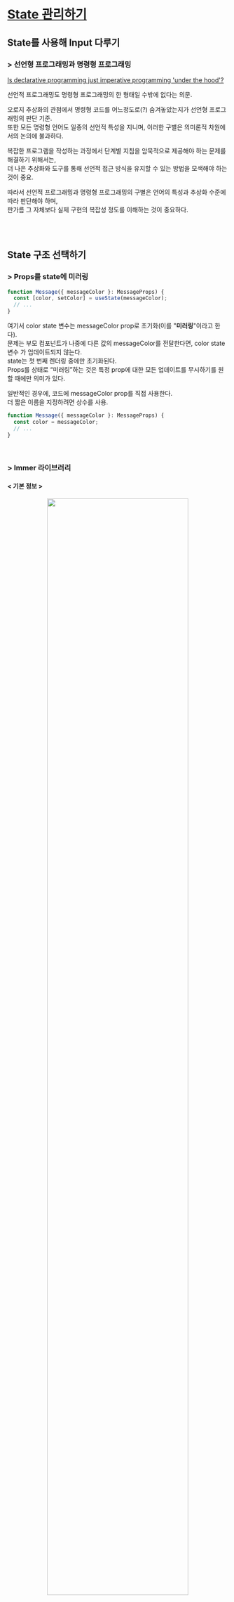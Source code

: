 # [State 관리하기](https://ko.react.dev/learn/managing-state)

## State를 사용해 Input 다루기

### > 선언형 프로그래밍과 명령형 프로그래밍

[Is declarative programming just imperative programming 'under the hood'?](https://softwareengineering.stackexchange.com/questions/447137/is-declarative-programming-just-imperative-programming-under-the-hood)

선언적 프로그래밍도 명령형 프로그래밍의 한 형태일 수밖에 없다는 의문.

오로지 추상화의 관점에서 명령형 코드를 어느정도로(?) 숨겨놓았는지가 선언형 프로그래밍의 판단 기준. <br/>
또한 모든 명령형 언어도 일종의 선언적 특성을 지니며, 이러한 구별은 의미론적 차원에서의 논의에 불과하다.

복잡한 프로그램을 작성하는 과정에서 단계별 지침을 암묵적으로 제공해야 하는 문제를 해결하기 위해서는, <br/>
더 나은 추상화와 도구를 통해 선언적 접근 방식을 유지할 수 있는 방법을 모색해야 하는 것이 중요. 

따라서 선언적 프로그래밍과 명령형 프로그래밍의 구별은 언어의 특성과 추상화 수준에 따라 판단해야 하며, <br/>
판가름 그 자체보다 실제 구현의 복잡성 정도를 이해하는 것이 중요하다.

<br/>
<br/>

## State 구조 선택하기

### > Props를 state에 미러링

```typescript
function Message({ messageColor }: MessageProps) {
  const [color, setColor] = useState(messageColor);
  // ...
}
```
여기서 color state 변수는 messageColor prop로 초기화(이를 "**미러링**"이라고 한다). <br/>
문제는 부모 컴포넌트가 나중에 다른 값의 messageColor를 전달한다면, color state 변수 가 업데이트되지 않는다. <br/>
state는 첫 번째 렌더링 중에만 초기화된다. <br/>
Props를 상태로 “미러링”하는 것은 특정 prop에 대한 모든 업데이트를 무시하기를 원할 때에만 의미가 있다.

일반적인 경우에, 코드에 messageColor prop를 직접 사용한다. <br/>
더 짧은 이름을 지정하려면 상수를 사용.

```typescript
function Message({ messageColor }: MessageProps) {
  const color = messageColor;
  // ...
}
```

<br/>

### > Immer 라이브러리

#### < 기본 정보 >

<center>
<img src="./images/npmtrends.png" width="80%"/>
<div>말이 많아도 Redux는 굳건하다.</div>
<div>(@reduxjs/toolkit의 기둥이 되는 것이 Immer.js)</div>
</center>

<br/>


> 1. [Why is Immer mentioned so much in Beta ReactJs Docs?](https://www.reddit.com/r/reactjs/comments/v0lvhi/why_is_immer_mentioned_so_much_in_beta_reactjs/)
> 2. [The Rise of Immer in React](https://www.netlify.com/blog/2018/09/12/the-rise-of-immer-in-react/)
> 3. [Immer Documentation](https://immerjs.github.io/immer/example-setstate)

Immer를 이해하기 앞서, Immer의 철학이 React의 원칙과 특히 어떻게 잘 들어맞는지 생각해 보는 데 시간을 할애하는 것이 좋다.

리액트 공식 문서의 Design Principles와 React의 핵심 신념을 통한 의사코드 진행인 react-basic를 기반으로 <br/>
Immer와 관련된 세 가지 개념을 강조한다.

1. Temporal Mutability

    data model이 immutable하기를 바라는 react의 선호 사상에서, <br/>
    Immer의 상태 업데이터가 react의 바람과 일치하는 형태를 띈다.

    ```javascript
    // MobX?
    clickHandler = () => this.state.count++ // obj data immutable을 원하는 리액트 관점에서 부적절
    ```
    ```javascript
    // React
    clickHandler = () => this.setState(state => ({
        count: state.count + 1
    }))
    ```
    ```javascript
    // Immer.js
    const nextState = produce(currentState, draft => {
    draft.count = draft.count + 1
    })
    ```

2. Interoperability

    Immutable.js 이라는 라이브러리가 있다. <br/>
    Netlify 등의 프로젝트에서도 사용되었던 Immutable.js는 React의 불변성 문제를 해결하기 위해 만들어졌다. <br/>
    즉, 배열, 객체, 맵 등의 기본 데이터 구조를 불변으로 다루는 API를 제공. <br/>
    하지만 Immutable.js에서 해결할 수 없었던 가장 큰 문제가 '**Interoperability**'.

    Immutable.js의 Map은 불변 객체로, JavaScript의 Map과는 상호 작용하는 방법이 다르다. <br/>
    특히, Immutable.js의 Map은 기본 JavaScript의 객체 속성 접근 방법을 지원하지 않는다.

    ```javascript
    // Immutable.js
    const map1 = Immutable.Map({ foo: 1, bar: 2 })
    const { foo, bar } = map1
    console.log(foo) // undefined
    console.log(bar) // undefined
    ```

    Immer를 사용하면 객체와 배열이 실제로 JavaScript 객체와 배열이 되므로 일반적으로 하는 모든 작업을 수행할 수 있다.
    ```javascript
    // Immer.js
    const map1 = { foo: 1, bar: 2 }
    const map2 = produce(map1, draft => {
        draft.foo += 10
    })
    const { foo, bar } = map2
    console.log(foo) // 11
    console.log(map1.bar === bar) // true
    ```

3. Debugging

    Immer의 고급 '패치 기능'을 사용하면 세부적인 디버깅과 추적이 가능해지고, 개발자 도구를 구축할 가능성도 있다. <br/>
    이는 React가 디버깅 가능성에 중점을 두는 것과 매우 유사.

    Patches 기능은 Immer가 상태 변경을 추적하고 기록할 수 있게 해주는 기능. <br/>
    이를 통해 상태 변경을 상세히 추적하고, 특정 상태 변경만을 반영하여 효율적인 상태 업데이트를 구현할 수 있다.

    ```javascript
    import {produceWithPatches} from "immer"

    const [nextState, patches, inversePatches] = produceWithPatches(
        {
            age: 33
        },
        draft => {
            draft.age++
        }
    )
    ```
    다음의 연산 결과가 나온다.
    ```
    [
        {
            age: 34
        },
        [
            {
                op: "replace", // 수행된 연산의 종류
                path: ["age"], // 변경된 데이터의 경로를 나타내는 배열
                value: 34 // 변경된 값
            }
        ],
        [
            {
                op: "replace",
                path: ["age"],
                value: 33
            }
        ]
    ] 
    ```

<br/>

#### < Immer.js의 핵심 produce()의 동작 >

기본 설명
https://immerjs.github.io/immer/produce

```typescript
// Immer.js의 /src/core/ImmerClass.ts
	produce: IProduce = (base: any, recipe?: any, patchListener?: any) => {
		// 1
		if (typeof base === "function" && typeof recipe !== "function") {
			const defaultBase = recipe
			recipe = base

			const self = this
			return function curriedProduce(
				this: any,
				base = defaultBase,
				...args: any[]
			) {
				return self.produce(base, (draft: Drafted) => recipe.call(this, draft, ...args))
			}
		}

		if (typeof recipe !== "function") die(6)
		if (patchListener !== undefined && typeof patchListener !== "function")
			die(7)

		let result

		if (isDraftable(base)) {
			const scope = enterScope(this) // 4
			const proxy = createProxy(base, undefined) // 2
			let hasError = true
			try {
				result = recipe(proxy) // 3
				hasError = false
			} finally {
				if (hasError) revokeScope(scope)
				else leaveScope(scope)
			}
			usePatchesInScope(scope, patchListener)
			return processResult(result, scope) // 5
		} else if (!base || typeof base !== "object") {
			result = recipe(base)
			if (result === undefined) result = base
			if (result === NOTHING) result = undefined
			if (this.autoFreeze_) freeze(result, true) // 6
			if (patchListener) {
				const p: Patch[] = []
				const ip: Patch[] = []
				getPlugin("Patches").generateReplacementPatches_(base, result, p, ip)
				patchListener(p, ip)
			}
			return result
		} else die(1, base)
	}
```

Immer의 produce 함수는 객체의 원본 상태를 해치지 않으면서 새로운 상태를 생성하는 데 사용된다. <br/>
이 기능은 불변성을 유지하면서 상태를 수정할 수 있게 한다. <br/>
이 과정에서 Immer는 내부적으로 프록시(Proxy)를 사용하여 상태를 안전하게 수정하고, 상태 변경 사항을 추적한다.

1. Curried Invocation

    produce 함수는 커링(curring) 형태로 호출될 수 있다. <br/>
    (인자를 여러개 받는 함수를 분리하여, 인자를 하나씩만 받는 함수의 체인으로 만드는 방법) <br/>
    이 경우, base가 함수일 때는 recipe가 기본 값으로 설정. 이 구조는 produce 함수의 유연성을 높여준다.

2. 프록시 생성

    프록시란?
    (Immer는 JavaScript의 Proxy 객체를 사용하여 원본 객체에 대한 접근을 감싸고 제어한다. <br/> 
    이를 통해 객체의 속성을 직접 수정하지 않고, 상태의 변경 사항을 기록하고 관리할 수 있다.)

    isDraftable(base) 함수가 호출되어 base가 draftable(프록시화 가능한) 객체인지 확인. <br/>
    프록시 객체는 createProxy(base, undefined)를 통해 생성. <br/>
    프록시는 원본 객체의 래퍼(wrapper)로, 원본 객체에 대한 접근을 제어할 수 있다.

3. 상태 변경

    recipe(proxy)가 호출. 이 때, proxy는 원본 객체의 래퍼로, recipe 함수 내에서 원본 객체의 상태를 수정. <br/>
    proxy를 통해 상태를 변경할 때, 실제 원본 객체는 변경되지 않고, 변경 사항은 내부적으로 트래킹.

4. 스코프 관리

    enterScope(this)와 leaveScope(scope)는 Immer의 상태 관리 스코프를 관리. <br/> 
    스코프는 상태 변경의 범위를 지정하고, 상태가 변경될 때 필요한 자원을 관리. <br/>
    revokeScope(scope)는 오류 발생 시 스코프를 취소하여 원본 상태를 보호.

5. 결과 처리

    processResult(result, scope)는 결과를 처리. 이 단계에서 새로운 상태가 최종적으로 생성된다. <br/>
    usePatchesInScope(scope, patchListener)는 상태 변경 사항을 패치(patch) 형태로 반환. <br/>
    patchListener가 정의된 경우, 패치와 반대 패치(inverse patches)를 호출하여 상태 변경을 추적할 수 있다.

6. 비드래프트 객체 처리

    base가 비드래프트 객체일 때(프록시가 필요 없는 경우), recipe가 직접 호출되어 원본 객체가 수정. 이 경우에도 불변성이 유지. <br/>
    결과는 freeze(result, true)를 통해 동결(freeze)되어 변형되지 않도록 보장한다.

<br/>

#### < 공식 문서에서의 사용 예시 >

1. [중첩된 객체 갱신하기](https://ko.react.dev/learn/updating-objects-in-state)

```javascript
// only state
import { useState } from 'react';

export default function Form() {
  const [person, setPerson] = useState({
    name: 'Niki de Saint Phalle',
    artwork: {
      title: 'Blue Nana',
      city: 'Hamburg',
      image: 'https://i.imgur.com/Sd1AgUOm.jpg',
    }
  });

  function handleNameChange(e) {
    setPerson({
      ...person,
      name: e.target.value
    });
  }

  function handleTitleChange(e) {
    setPerson({
      ...person,
      artwork: {
        ...person.artwork,
        title: e.target.value
      }
    });
  }

  function handleCityChange(e) {
    setPerson({
      ...person,
      artwork: {
        ...person.artwork,
        city: e.target.value
      }
    });
  }

  return (
    <>
      <!-- 생략 -->
    </>
  );
}
```
```javascript
// useImmer
import { useImmer } from 'use-immer';

export default function Form() {
  const [person, updatePerson] = useImmer({
    name: 'Niki de Saint Phalle',
    artwork: {
      title: 'Blue Nana',
      city: 'Hamburg',
      image: 'https://i.imgur.com/Sd1AgUOm.jpg',
    }
  });

  function handleNameChange(e) {
    updatePerson(draft => {
      draft.name = e.target.value;
    });
  }

  function handleTitleChange(e) {
    updatePerson(draft => {
      draft.artwork.title = e.target.value;
    });
  }

  function handleCityChange(e) {
    updatePerson(draft => {
      draft.artwork.city = e.target.value;
    });
  }

  return (
    <>
      <!-- 생략 -->
    </>
  );
}
```

2. [배열 내부 객체 업데이트](https://ko.react.dev/learn/updating-arrays-in-state)

```javascript
// only state
import { useState } from 'react';

let nextId = 3;
const initialList = [
  { id: 0, title: 'Big Bellies', seen: false },
  { id: 1, title: 'Lunar Landscape', seen: false },
  { id: 2, title: 'Terracotta Army', seen: true },
];

export default function BucketList() {
  const [myList, setMyList] = useState(initialList);
  const [yourList, setYourList] = useState(
    initialList
  );

  function handleToggleMyList(artworkId, nextSeen) {
    setMyList(myList.map(artwork => {
      if (artwork.id === artworkId) {
        return { ...artwork, seen: nextSeen };
      } else {
        return artwork;
      }
    }));
  }

  function handleToggleYourList(artworkId, nextSeen) {
    setYourList(yourList.map(artwork => {
      if (artwork.id === artworkId) {
        return { ...artwork, seen: nextSeen };
      } else {
        return artwork;
      }
    }));
  }

  return (
    <>
      <!-- 생략 -->
    </>
  );
}
```
```javascript
// useImmer
import { useState } from 'react';
import { useImmer } from 'use-immer';

let nextId = 3;
const initialList = [
  { id: 0, title: 'Big Bellies', seen: false },
  { id: 1, title: 'Lunar Landscape', seen: false },
  { id: 2, title: 'Terracotta Army', seen: true },
];

export default function BucketList() {
  const [myList, updateMyList] = useImmer(
    initialList
  );
  const [yourArtworks, updateYourList] = useImmer(
    initialList
  );

  function handleToggleMyList(id, nextSeen) {
    updateMyList(draft => {
      const artwork = draft.find(a =>
        a.id === id
      );
      artwork.seen = nextSeen;
    });
  }

  function handleToggleYourList(artworkId, nextSeen) {
    updateYourList(draft => {
      const artwork = draft.find(a =>
        a.id === artworkId
      );
      artwork.seen = nextSeen;
    });
  }

  return (
    <>
      <!-- 생략 -->
    </>
  );
}
```

3. [reducer 작성](https://ko.react.dev/learn/extracting-state-logic-into-a-reducer)

```javascript
// only useReducer
import React, { useCallback, useReducer } from "react";

const TodoList = () => {
    const initialTodos = [
        /* initial todos */
    ];

    const reducer = (state, action) => {
        switch (action.type) {
            case "toggle":
                return state.map(todo =>
                    todo.id === action.id
                        ? { ...todo, done: !todo.done }
                        : todo
                );
            case "add":
                return [
                    ...state,
                    {
                        id: action.id,
                        title: "A new todo",
                        done: false
                    }
                ];
            default:
                return state;
        }
    };

    const [todos, dispatch] = useReducer(reducer, initialTodos);

    const handleToggle = useCallback(id => {
        dispatch({
            type: "toggle",
            id
        });
    }, []);

    const handleAdd = useCallback(() => {
        dispatch({
            type: "add",
            id: "todo_" + Math.random()
        });
    }, []);

    return (
        <div>
            <!-- 생략 -->
        </div>
    );
};

export default TodoList;

```
```javascript
// useReducer + Immer
import React, {useCallback, useReducer} from "react"
import {produce} from "immer"

const TodoList = () => {
    const [todos, dispatch] = useReducer(
        produce((draft, action) => {
            switch (action.type) {
                case "toggle":
                    const todo = draft.find(todo => todo.id === action.id)
                    todo.done = !todo.done
                    break
                case "add":
                    draft.push({
                        id: action.id,
                        title: "A new todo",
                        done: false
                    })
                    break
                default:
                    break
            }
        }),
        [
            /* initial todos */
        ]
    )

    const handleToggle = useCallback(id => {
        dispatch({
            type: "toggle",
            id
        })
    }, [])

    const handleAdd = useCallback(() => {
        dispatch({
            type: "add",
            id: "todo_" + Math.random()
        })
    }, [])
}
```
```javascript
// useImmerReducer
import React, { useCallback } from "react";
import { useImmerReducer } from "use-immer";

const TodoList = () => {
  const [todos, dispatch] = useImmerReducer(
    (draft, action) => {
      switch (action.type) {
        case "toggle":
          const todo = draft.find((todo) => todo.id === action.id);
          todo.done = !todo.done;
          break;
        case "add":
          draft.push({
            id: action.id,
            title: "A new todo",
            done: false
          });
          break;
        default:
          break;
      }
    },
    [ /* initial todos */ ]
  );
```

<br/>
<br/>

## 컴포넌트 간 State 공유하기

### > 제어와 비제어 컴포넌트

“제어되지 않은” 몇몇 지역 state를 갖는 컴포넌트를 사용하는 것은 흔하다. <br/>

어떤 UI를 그리는 state를 가지는 자식 컴포넌트가 있고 부모에서 자식의 활성화 여부에 영향을 줄 수 없는 형태라면 이는 "제어될 수 없다"고 표현한다. <br/>
반대로 컴포넌트의 중요한 정보가 자체 지역 state 대신 props에 의해 만들어지는 경우 컴포넌트가 “제어된다”고 표현한다. <br/>
이를 통해 부모 컴포넌트가 동작을 완전히 지정할 수 있다. prop을 갖는 최종 자식 컴포넌트는 부모 컴포넌트에 의해 제어된다.

비제어 컴포넌트는 설정할 것이 적어 부모 컴포넌트에서 사용하기 더 쉽다. <br/>
하지만 여러 컴포넌트를 함께 조정하려고 할 때 비제어 컴포넌트는 유연성이 적다. <br/>

실제로 “제어”와 “비제어”는 엄격한 기술 용어가 아니며 일반적으로 컴포넌트는 지역 state와 props를 혼합해서 사용한다. <br/>
그러나 이런 구분은 컴포넌트의 설계와 제공하는 기능에 관해 설명하는데 유용한 방법으로써 사용된다.

컴포넌트를 작성할 때 어떤 정보가 (props를 통해) 제어되어야 하고 어떤 정보가 (state를 통해) 제어되지 않아야 하는지 고려하라.

<br/>

### > 라우팅 라이브러리 내 현재 경로의 사용 with State + Context 

라우팅 라이브러리가 State를 사용하여 현재 경로(url)을 어떤식으로 return하는지 확인해보고자 함.

```typescript
// react-router/lib/hooks.tsx
import {
  UNSAFE_invariant as invariant,
} from "@remix-run/router"; // 주어진 조건이 거짓이면 에러 발생. 이는 보통 런타임 검사를 위해 사용.

export function useInRouterContext(): boolean {
  return React.useContext(LocationContext) != null; // 컴포넌트가 라우터 컨텍스트 내에 있는지 확인.
}

export function useLocation(): Location {
  invariant(
    useInRouterContext(),
    // TODO: This error is probably because they somehow have 2 versions of the
    // router loaded. We can help them understand how to avoid that.
    `useLocation() may be used only in the context of a <Router> component.`
  );

  return React.useContext(LocationContext).location;
}
```
```typescript
// react-router/lib/context.ts
interface LocationContextObject {
  location: Location;
  navigationType: NavigationType;
}

export const LocationContext = React.createContext<LocationContextObject>(
  null!
);
```
```typescript
// example/Auth/App.tsx
function RequireAuth({ children }: { children: JSX.Element }) {
  let auth = useAuth();
  let location = useLocation();

  if (!auth.user) {
    return <Navigate to="/login" state={{ from: location }} replace />;
  }

  return children;
}
```

<br/>
<br/>

## State를 보존하고 초기화하기

### > React의 관심사? JSX 마크업 (X), UI 트리에서의 위치 (O)

React는 함수 안 어디에 조건문이 있는지 모른다. 반환하는 트리만 본다. <br/>
또한 같은 위치에 다른 컴포넌트를 렌더링할 때 컴포넌트는 그의 전체 서브 트리의 state를 초기화. <br/>
자식 div가 DOM에서 제거될 때 그것의 전체 하위 트리(Counter와 그 state를 포함해서)는 제거.

리렌더링할 때 state를 유지하고 싶다면, 트리 구조가 “같아야” 한다. <br/>
만약 구조가 다르다면 React가 트리에서 컴포넌트를 지울 때 state로 지우기 때문에 state가 유지되지 않는다.

이것이 컴포넌트 함수를 중첩해서 정의하면 안되는 이유.
```javascript
import { useState } from 'react';

export default function MyComponent() {
  const [counter, setCounter] = useState(0);

  function MyTextField() {
    const [text, setText] = useState('');

    return (
      <input
        value={text}
        onChange={e => setText(e.target.value)}
      />
    );
  }

  return (
    <>
      <MyTextField />
      <button onClick={() => {
        setCounter(counter + 1)
      }}>Clicked {counter} times</button>
    </>
  );
}
```
MyComponent를 렌더링할 때마다 다른 MyTextField 함수가 만들어지기 때문에 버튼을 누를 때마다 입력 state가 사라진다. <br/>
같은 함수에서 다른 컴포넌트를 렌더링할 때마다 React는 그 아래의 모든 state를 초기화. <br/>
이런 문제를 피하려면 항상 컴포넌트를 중첩해서 정의하지 않고 최상위 범위에서 정의해야 한다.



<br/>

### > 제거된 컴포넌트의 state 보존

```javascript
import { useState } from 'react';
import Chat from './Chat.js';
import ContactList from './ContactList.js';

export default function Messenger() {
  const [to, setTo] = useState(contacts[0]);
  return (
    <div>
      <ContactList
        contacts={contacts}
        selectedContact={to}
        onSelect={contact => setTo(contact)}
      />
      <Chat key={to.id} contact={to} />
    </div>
  )
}

const contacts = [
  { id: 0, name: 'Taylor', email: 'taylor@mail.com' },
  { id: 1, name: 'Alice', email: 'alice@mail.com' },
  { id: 2, name: 'Bob', email: 'bob@mail.com' }
];
```
```javascript
export default function ContactList({
  selectedContact,
  contacts,
  onSelect
}) {
  return (
    <section className="contact-list">
      <ul>
        {contacts.map(contact =>
          <li key={contact.id}>
            <button onClick={() => {
              onSelect(contact);
            }}>
              {contact.name}
            </button>
          </li>
        )}
      </ul>
    </section>
  );
}
```
```javascript
import { useState } from 'react';

export default function Chat({ contact }) {
  const [text, setText] = useState('');
  return (
    <section className="chat">
      <textarea
        value={text}
        placeholder={'Chat to ' + contact.name}
        onChange={e => setText(e.target.value)}
      />
      <br />
      <button>Send to {contact.email}</button>
    </section>
  );
}
```

실제 채팅 앱에서는 이전의 수신자를 선택했을 때 입력값이 복구되는 것을 원할 것. <br/>
보이지 않는 컴포넌트의 state를 “살아 있게”하는 몇 가지 방법이 있다.

- 현재 채팅만 렌더링하는 대신 모든 채팅을 렌더링하고 CSS로 안 보이게 할 수 있다. <br/>
이 방법은 간단한 UI에서 잘 작동. 하지만 숨겨진 트리가 크고 많은 DOM 노드를 가지고 있다면 매우 느려진다.

- state를 상위로 올리고 각 수신자의 임시 메시지를 부모 컴포넌트에 가지고 있을 수 있다. <br/>
이 방법에서 부모가 중요한 정보를 가지고 있기 때문에 자식 컴포넌트가 제거되어도 상관이 없다. (가장 일반적인 해법)

- React state 이외의 다른 저장소를 이용. <br/>
가령 localStorage에 메시지를 저장하고 이를 이용해 Chat 컴포넌트를 초기화할 수 있다.

어떤 방법을 선택하더라도 Alice와의 채팅은 Bob과의 채팅과 개념상 구별되기 때문에 <br/>
현재 수신자를 기반으로 \<Chat> 트리에 key를 주는 것(key를 이요한 state초기화 방법)이 타당하다.

<br/>
<br/>

## State 로직을 리듀서로 작성하기

### > useState와 useReducer 비교

- 코드 크기
  
  일반적으로 useState를 사용하면, 미리 작성해야 하는 코드가 줄어든다. <br/>
  여러 이벤트 핸들러에서 비슷한 방식으로 state를 업데이트하는 경우, useReducer를 사용하면 코드의 양을 줄이는 데 도움이 될 수 있다.

- 가독성

  useState로 간단한 state를 업데이트하는 경우 가독성이 좋은 편. <br/>
  그렇지만 더 복잡한 구조의 state를 다루게 되면 컴포넌트의 코드 양이 더 많아져 한눈에 읽기 어려워질 수 있다. <br/>
  useReducer를 사용하면 업데이트 로직이 어떻게 동작하는지와 이벤트 핸들러를 통해서 무엇이 발생했는지 구현한 부분을 명확하게 구분 가능

- 디버깅
  
  useState를 사용하며 버그를 발견했을 때, 왜, 어디서 state가 잘못 설정됐는지 찾기 어려울 수 있다. <br/>
  useReducer를 사용하면, 콘솔 로그를 reducer에 추가하여 state가 업데이트되는 모든 부분과 왜 해당 버그가 발생했는지(어떤 action으로 인한 것인지)를 확인할 수 있다.

- 테스팅
  
  reducer는 컴포넌트에 의존하지 않는 순수 함수. <br/>
  이는 reducer를 독립적으로 분리해서 내보내거나 테스트할 수 있다는 것을 의미한다. <br/>
  일반적으로 더 현실적인 환경에서 컴포넌트를 테스트하는 것이 좋지만, 복잡한 state를 업데이트하는 경우 <br/>
  reducer가 특정 초기 state 및 action에 대해 특정 state를 반환한다고 생각하고 테스트하는 것이 유용할 수 있다.

선호도의 문제. useState와 useReducer는 동일한 방식이기 때문에 언제나 마음대로 바꿔서 사용해도 무방하다.

<br/>
<br/>

## Context를 사용해 데이터를 깊게 전달하기

### > Context가 유의미한 영역

- 테마 지정하기

  사용자가 모양을 변경할 수 있는 애플리케이션의 경우, <br/> 
  context provider를 앱 최상단에 두고 시각적으로 조정이 필요한 컴포넌트에서 context를 사용할 수 있다.

- 현재 계정
  
  로그인한 사용자를 알아야 하는 컴포넌트가 많을 수 있으며, <br/>
  일부 애플리케이션에서는 동시에 여러 계정을 운영할 수도 있습니다(e.g. 다른 사용자로 댓글을 남기는 경우). <br/>
  이런 경우에는 UI의 일부를 서로 다른 현재 계정 값을 가진 provider로 감싸 주는 것이 편리.

- 라우팅
  
  대부분의 라우팅 솔루션은 현재 경로를 유지하기 위해 내부적으로 context를 사용한다. <br/>
  이것이 모든 링크의 활성화 여부를 “알 수 있는” 방법.

- 상태 관리 

  애플리케이션이 커지면 결국 앱 상단에 수많은 state가 생긴다. <br/>
  아래 멀리 떨어진 많은 컴포넌트가 그 값을 변경하고싶어할 수 있습니다. <br/>
  흔히 reducer를 context와 함께 사용하는 것은 복잡한 state를 관리하고 번거로운 작업 없이 멀리 있는 컴포넌트까지 값을 전달하는 방법.

<br/>
<br/>

## Reducer와 Context로 앱 확장하기

(생략)

<br/>
<br/>
